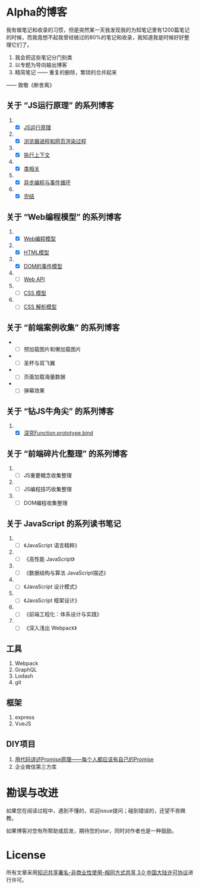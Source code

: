 # Alpha的博客

我有做笔记和收录的习惯，但是突然某一天我发现我的为知笔记里有1200篇笔记的时候，而我竟想不起我曾经做过的80%的笔记和收录，我知道我是时候好好整理它们了。

1. 我会把这些笔记分门别类
2. 以专题为导向输出博客
3. 精简笔记 —— 重复的删除，繁琐的合并起来

—— 致敬《断舍离》


## 关于 “JS运行原理” 的系列博客

1. - [x] [JS运行原理](https://github.com/coconilu/Blog/issues/2)
2. - [x] [浏览器进程和网页渲染过程](https://github.com/coconilu/Blog/issues/5)
3. - [x] [执行上下文](https://github.com/coconilu/Blog/issues/6)
4. - [x] [类相关](https://github.com/coconilu/Blog/issues/9)
5. - [x] [异步编程与事件循环](https://github.com/coconilu/Blog/issues/7)
6. - [x] [完结](https://github.com/coconilu/Blog/issues/10)

## 关于 “Web编程模型” 的系列博客

1. - [x] [Web编程模型](https://github.com/coconilu/Blog/issues/23)
1. - [x] [HTML模型](https://github.com/coconilu/Blog/issues/20)
2. - [x] [DOM的事件模型](https://github.com/coconilu/Blog/issues/22)
3. - [ ] [Web API](https://github.com/coconilu/Blog/issues/23)
4. - [ ] [CSS 模型](https://github.com/coconilu/Blog/issues/24)
5. - [ ] [CSS 解析模型](https://github.com/coconilu/Blog/issues/18)

## 关于 “前端案例收集” 的系列博客

* - [ ] 预加载图片和懒加载图片
* - [ ] 圣杯与双飞翼
* - [ ] 页面加载海量数据
* - [ ] 弹幕效果

## 关于 “钻JS牛角尖” 的系列博客

1. - [X] [深究Function.prototype.bind](https://github.com/coconilu/Blog/issues/12)

## 关于 “前端碎片化整理” 的系列博客

1. - [ ] JS重要概念收集整理
2. - [ ] JS编程技巧收集整理
3. - [ ] DOM编程收集整理

## 关于 JavaScript 的系列读书笔记

1. - [ ] 《JavaScript 语言精粹》
2. - [ ] 《高性能 JavaScript》
3. - [ ] 《数据结构与算法 JavaScript描述》
4. - [ ] 《JavaScript 设计模式》
5. - [ ] 《JavaScript 框架设计》
6. - [ ] 《前端工程化：体系设计与实践》
7. - [ ] 《深入浅出 Webpack》

## 工具

1. Webpack
2. GraphQL
3. Lodash
4. git

## 框架

1. express
2. VueJS

## DIY项目

1. [用代码讲述Promise原理——每个人都应该有自己的Promise](https://github.com/coconilu/myPromise)
2. 企业微信第三方库

# 勘误与改进
如果您在阅读过程中，遇到不懂的，欢迎issue提问；碰到错误的，还望不吝赐教。

如果博客对您有所帮助或启发，期待您的star，同时对作者也是一种鼓励。

# License

所有文章采用[知识共享署名-非商业性使用-相同方式共享 3.0 中国大陆许可协议](http://creativecommons.org/licenses/by-nc-sa/3.0/cn/)进行许可。
